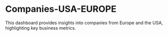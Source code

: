 # Companies-USA-EUROPE
This dashboard provides insights into companies from Europe and the USA, highlighting key business metrics.



